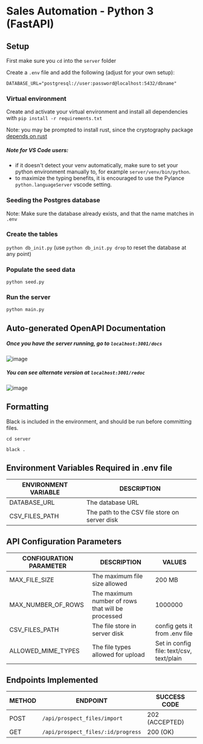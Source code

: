 # Sales Automation - Python 3 (FastAPI)


## Setup

First make sure you `cd` into the `server` folder

Create a `.env` file and add the following (adjust for your own setup):
```
DATABASE_URL="postgresql://user:password@localhost:5432/dbname"
```

### Virtual environment

Create and activate your virtual environment and install all dependencies with `pip install -r requirements.txt`

Note: you may be prompted to install rust, since the cryptography package [depends on rust](https://cryptography.io/en/latest/faq/#why-does-cryptography-require-rust)

##### Note for VS Code users:

- if it doesn't detect your venv automatically, make sure to set your python environment manually to, for example `server/venv/bin/python`.
- to maximize the typing benefits, it is encouraged to use the Pylance `python.languageServer` vscode setting.

### Seeding the Postgres database

Note: Make sure the database already exists, and that the name matches in `.env`

### Create the tables
 
`python db_init.py` (use `python db_init.py drop` to reset the database at any point)

### Populate the seed data

`python seed.py`

### Run the server

`python main.py`


## Auto-generated OpenAPI Documentation

##### Once you have the server running, go to `localhost:3001/docs`

![image](https://user-images.githubusercontent.com/14207512/141251730-2394abac-d36a-4d0c-a01b-48da7495b56b.png)


##### You can see alternate version at `localhost:3001/redoc`

![image](https://user-images.githubusercontent.com/14207512/141251662-423b0683-9161-46cd-b721-83b7952c4408.png)

## Formatting

Black is included in the environment, and should be run before committing files.

`cd server`

`black .`

## Environment Variables Required in .env file

ENVIRONMENT VARIABLE | DESCRIPTION
-------------------- | ------
DATABASE_URL | The database URL
CSV_FILES_PATH | The path to the CSV file store on server disk

## API Configuration Parameters

CONFIGURATION PARAMETER | DESCRIPTION | VALUES
----------------------- | ----------- | ------
MAX_FILE_SIZE | The maximum file size allowed | 200 MB
MAX_NUMBER_OF_ROWS | The maximum number of rows that will be processed | 1000000
CSV_FILES_PATH | The file store in server disk | config gets it from .env file
ALLOWED_MIME_TYPES | The file types allowed for upload |  Set in config file: text/csv, text/plain

## Endpoints Implemented

METHOD | ENDPOINT | SUCCESS CODE
------ | -------- | ------------
POST | `/api/prospect_files/import` | 202 (ACCEPTED)
GET | `/api/prospect_files/:id/progress` | 200 (OK)